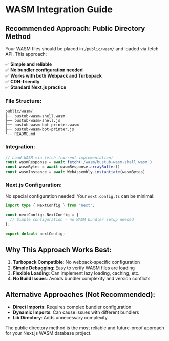 # WASM Integration Guide

## Recommended Approach: Public Directory Method

Your WASM files should be placed in `/public/wasm/` and loaded via fetch API. This approach:

✅ **Simple and reliable**  
✅ **No bundler configuration needed**  
✅ **Works with both Webpack and Turbopack**  
✅ **CDN-friendly**  
✅ **Standard Next.js practice**

### File Structure:

```
public/wasm/
├── bustub-wasm-shell.wasm
├── bustub-wasm-shell.js
├── bustub-wasm-bpt-printer.wasm
├── bustub-wasm-bpt-printer.js
└── README.md
```

### Integration:

```typescript
// Load WASM via fetch (current implementation)
const wasmResponse = await fetch('/wasm/bustub-wasm-shell.wasm')
const wasmBytes = await wasmResponse.arrayBuffer()
const wasmInstance = await WebAssembly.instantiate(wasmBytes)
```

### Next.js Configuration:

No special configuration needed! Your `next.config.ts` can be minimal:

```typescript
import type { NextConfig } from "next";

const nextConfig: NextConfig = {
  // Simple configuration - no WASM bundler setup needed
};

export default nextConfig;
```

## Why This Approach Works Best:

1. **Turbopack Compatible**: No webpack-specific configuration
2. **Simple Debugging**: Easy to verify WASM files are loading
3. **Flexible Loading**: Can implement lazy loading, caching, etc.
4. **No Build Issues**: Avoids bundler complexity and version conflicts

## Alternative Approaches (Not Recommended):

- **Direct Imports**: Requires complex bundler configuration
- **Dynamic Imports**: Can cause issues with different bundlers
- **Lib Directory**: Adds unnecessary complexity

The public directory method is the most reliable and future-proof approach for your Next.js WASM database project.
